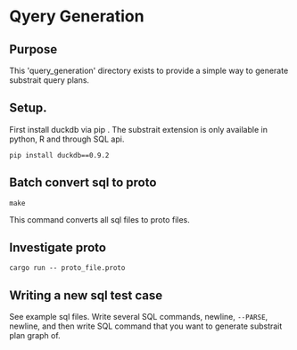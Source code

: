 # Qyery Generation
## Purpose
This 'query_generation' directory exists to provide a simple way to generate substrait query plans.

## Setup.
First install duckdb via pip . The substrait extension is only available in python, R and through SQL api.
```
pip install duckdb==0.9.2
```

## Batch convert sql to proto
```shell
make
```
This command converts all sql files to proto files.

## Investigate proto
```shell
cargo run -- proto_file.proto
```

## Writing a new sql test case
See example sql files.
Write several SQL commands, newline, `--PARSE`, newline, and then write SQL command that you want to generate substrait plan graph of.
